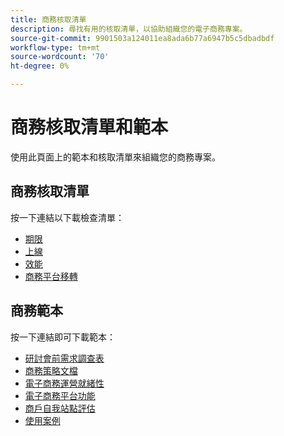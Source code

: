```yaml
---
title: 商務核取清單
description: 尋找有用的核取清單，以協助組織您的電子商務專案。
source-git-commit: 9901503a124011ea8ada6b77a6947b5c5dbadbdf
workflow-type: tm+mt
source-wordcount: '70'
ht-degree: 0%

---
```



# 商務核取清單和範本

使用此頁面上的範本和核取清單來組織您的商務專案。

## 商務核取清單

按一下連結以下載檢查清單：

- [期限](../../assets/playbooks/checklists/maturity.pptx)
- [上線](../../assets/playbooks/checklists/go-live.pptx)
- [效能](../../assets/playbooks/checklists/performance.pptx)
- [商務平台移轉](../../assets/playbooks/checklists/commerce-platform-migration.pptx)

## 商務範本

按一下連結即可下載範本：

- [研討會前需求調查表](../../assets/playbooks/templates/requirements-questionnaire.pptx)
- [商務策略文檔](../../assets/playbooks/templates/commerce-strategy-document.pptx)
- [電子商務運營就緒性](../../assets/playbooks/templates/ecommerce-operational-readiness.pptx)
- [電子商務平台功能](../../assets/playbooks/templates/ecommerce-platform-features.pptx)
- [商戶自我站點評估](../../assets/playbooks/templates/merchant-self-site-assessment.pptx)
- [使用案例](../../assets/playbooks/templates/use-case.pptx)